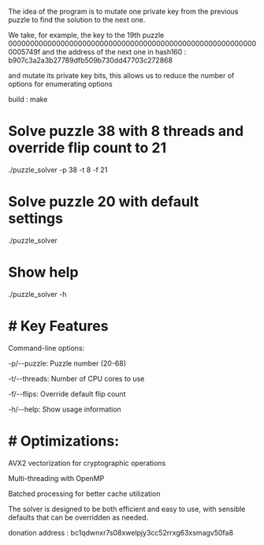 The idea of ​​the program is to mutate one private key from the previous puzzle to find the solution to the next one.

We take, for example, the key to the 19th puzzle 0000000000000000000000000000000000000000000000000000000000005749f and the address of the next one in hash160 : b907c3a2a3b27789dfb509b730dd47703c272868

and mutate its private key bits, this allows us to reduce the number of options for enumerating options

build : make

# Solve puzzle 38 with 8 threads and override flip count to 21
./puzzle_solver -p 38 -t 8 -f 21

# Solve puzzle 20 with default settings
./puzzle_solver

# Show help
./puzzle_solver -h

# # Key Features
Command-line options:

-p/--puzzle: Puzzle number (20-68)

-t/--threads: Number of CPU cores to use

-f/--flips: Override default flip count

-h/--help: Show usage information

# # Optimizations:

AVX2 vectorization for cryptographic operations

Multi-threading with OpenMP

Batched processing for better cache utilization


The solver is designed to be both efficient and easy to use, with sensible defaults that can be overridden as needed.


donation address : 
bc1qdwnxr7s08xwelpjy3cc52rrxg63xsmagv50fa8

